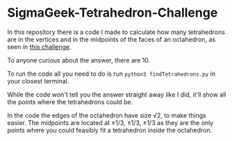 # SigmaGeek-Tetrahedron-Challenge
In this repository there is a code I made to calculate how many tetrahedrons are in the vertices and in the midpoints of the faces of an octahedron, as seen in [this challenge](https://sigmageek.com/polyhedral_results/polyhedral-computational-challenge).

To anyone curious about the answer, there are 10.

To run the code all you need to do is run `python3 findTetrahedrons.py` in your closest terminal.

While the code won't tell you the answer straight away like I did, it'll show all the points where the tetrahedrons could be.

In the code the edges of the octahedron have size √2, to make things easier.
The midpoints are located at  ±1/3, ±1/3, ±1/3 as they are the only points where you could feasibly fit a tetrahedron inside the octahedron.
